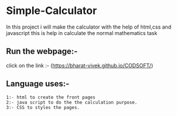 
# Simple-Calculator

In this project i will make the calculator with the help of html,css and javascript
this is help in calculate the normal mathematics task
## Run the webpage:-
click on the link :-
(https://bharat-vivek.github.io/CODSOFT/)



## Language uses:-

```
1:- html to create the front pages
2:- java script to do the the calculation purpose.
3:- CSS to styles the pages. 
```

